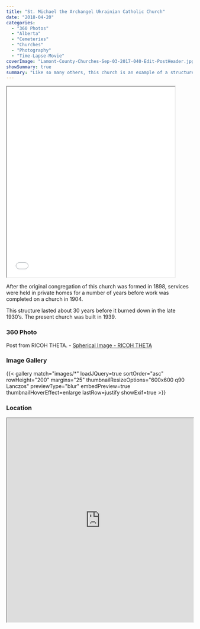 ```yaml
---
title: "St. Michael the Archangel Ukrainian Catholic Church"
date: "2018-04-20"
categories:
  - "360 Photos"
  - "Alberta"
  - "Cemeteries"
  - "Churches"
  - "Photography"
  - "Time-Lapse-Movie"
coverImage: "Lamont-County-Churches-Sep-03-2017-040-Edit-PostHeader.jpg"
showSummary: true
summary: "Like so many others, this church is an example of a structure rebuilt after a previous church succumbed to fire. Now in need of some repair, the building is still an imposing structure."
---
```

<base target="_blank">
<iframe src="//www.youtube.com/embed/4npH7riM60w" width="90%" height="514" allowfullscreen="allowfullscreen"></iframe>

After the original congregation of this church was formed in 1898, services were held in private homes for a number of years before work was completed on a church in 1904.

This structure lasted about 30 years before it burned down in the late 1930’s. The present church was built in 1939.

### 360 Photo

Post from RICOH THETA. - [Spherical Image - RICOH THETA](https://theta360.com/s/iITixgN75FSdY2EolfZLt0sBk)

<script async src="https://theta360.com/widgets.js" charset="utf-8"></script>

### Image Gallery

{{< gallery match="images/*" loadJQuery=true sortOrder="asc" rowHeight="200" margins="25" thumbnailResizeOptions="600x600 q90 Lanczos" previewType="blur" embedPreview=true thumbnailHoverEffect=enlarge lastRow=justify showExif=true >}}

### Location

<iframe src="https://www.google.com/maps/embed?pb=!1m18!1m12!1m3!1d3832.1994906027576!2d-112.63434438351054!3d53.83553478008446!2m3!1f0!2f0!3f0!3m2!1i1024!2i768!4f13.1!3m3!1m2!1s0x0%3A0x0!2zNTPCsDUwJzA3LjkiTiAxMTLCsDM3JzU1LjgiVw!5e1!3m2!1sen!2sca!4v1523203010236" width="100%" height="550" allowfullscreen="allowfullscreen"></iframe>
